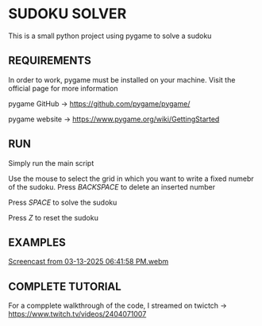 # SUDOKU SOLVER
This is a small python project using pygame to solve a sudoku
## REQUIREMENTS
In order to work, pygame must be installed on your machine. Visit the official page for more information 

pygame GitHub -> https://github.com/pygame/pygame/

pygame website -> https://www.pygame.org/wiki/GettingStarted

## RUN
Simply run the main script

Use the mouse to select the grid in which you want to write a fixed numebr of the sudoku. Press *BACKSPACE* to delete an inserted number

Press *SPACE* to solve the sudoku

Press *Z* to reset the sudoku

## EXAMPLES
[Screencast from 03-13-2025 06:41:58 PM.webm](https://github.com/user-attachments/assets/a548f4dc-7690-4ba4-b1b2-987101c57d28)


## COMPLETE TUTORIAL
For a compplete walkthrough of the code, I streamed on twictch -> https://www.twitch.tv/videos/2404071007
